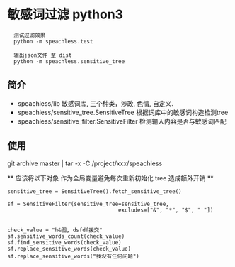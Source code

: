 
# 敏感词过滤 python3
```
  测试过滤效果
  python -m speachless.test

  输出json文件 至 dist
  python -m speachless.sensitive_tree
```

## 简介
* speachless/lib 敏感词库, 三个种类，涉政, 色情, 自定义.
* speachless/sensitive_tree.SensitiveTree 根据词库中的敏感词构造检测tree
* speachless/sensitive_filter.SensitiveFilter 检测输入内容是否与敏感词匹配


## 使用


git archive master | tar -x -C /project/xxx/speachless



** 应该将以下对象 作为全局变量避免每次重新初始化 tree 造成额外开销 **

```
sensitive_tree = SensitiveTree().fetch_sensitive_tree()

sf = SensitiveFilter(sensitive_tree=sensitive_tree,
                                   excludes=["&", "*", "$", " "])


check_value = "h&图, dsfdf援交"
sf.sensitive_words_count(check_value)
sf.find_sensitive_words(check_value)
sf.replace_sensitive_words(check_value)
sf.replace_sensitive_words("我没有任何问题")
```
